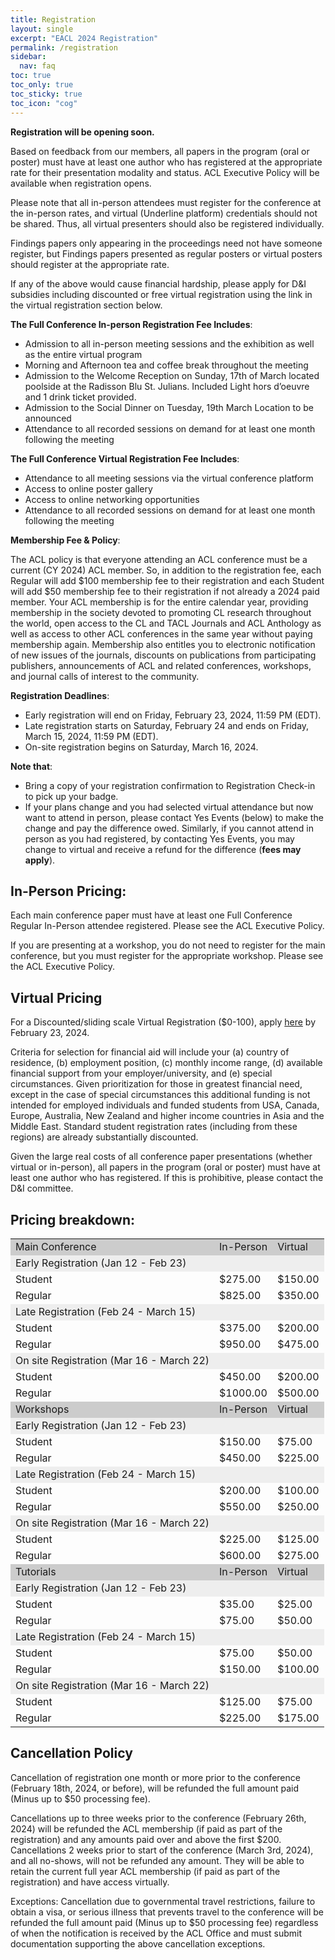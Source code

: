 ```yaml
---
title: Registration
layout: single
excerpt: "EACL 2024 Registration"
permalink: /registration
sidebar:
  nav: faq
toc: true
toc_only: true
toc_sticky: true
toc_icon: "cog"
---
```


<b>Registration will be opening soon.</b><br>

Based on feedback from our members, all papers in the program (oral or poster) must have at least one author who has registered at the appropriate rate for their presentation modality and status. ACL Executive Policy will be available when registration opens.

Please note that all in-person attendees must register for the conference at the in-person rates, and virtual (Underline platform) credentials should not be shared. Thus, all virtual presenters should also be registered individually. 

Findings papers only appearing in the proceedings need not have someone register, but Findings papers presented as regular posters or virtual posters should register at the appropriate rate.

If any of the above would cause financial hardship, please apply for D&I subsidies including discounted or free virtual registration using the link in the virtual registration section below.

<b>The Full Conference In-person Registration Fee Includes</b>:
- Admission to all in-person meeting sessions and the exhibition as well as the entire virtual program
- Morning and Afternoon tea and coffee break throughout the meeting 
- Admission to the Welcome Reception on Sunday, 17th of March located poolside at the Radisson Blu St. Julians. Included Light hors d’oeuvre and 1 drink ticket provided.
- Admission to the Social Dinner on Tuesday, 19th March Location to be announced
- Attendance to all recorded sessions on demand for at least one month following the meeting

<b>The Full Conference Virtual Registration Fee Includes</b>:
- Attendance to all meeting sessions via the virtual conference platform
- Access to online poster gallery
- Access to online networking opportunities
- Attendance to all recorded sessions on demand for at least one month following the meeting

<b>Membership Fee & Policy</b>:

The ACL policy is that everyone attending an ACL conference must be a current (CY 2024) ACL member. So, in addition to the registration fee, each Regular will add $100 membership fee to their registration and each Student will add $50 membership fee to their registration if not already a 2024 paid member. Your ACL membership is for the entire calendar year, providing membership in the society devoted to promoting CL research throughout the world, open access to the CL and TACL Journals and ACL Anthology as well as access to other ACL conferences in the same year without paying membership again. Membership also entitles you to electronic notification of new issues of the journals, discounts on publications from participating publishers, announcements of ACL and related conferences, workshops, and journal calls of interest to the community.

<b>Registration Deadlines</b>:
- Early registration will end on Friday, February 23, 2024, 11:59 PM (EDT).
- Late registration starts on Saturday, February 24 and ends on Friday, March 15, 2024, 11:59 PM (EDT).
- On-site registration begins on Saturday, March 16, 2024.

<b>Note that</b>:
- Bring a copy of your registration confirmation to Registration Check-in to pick up your badge.
- If your plans change and you had selected virtual attendance but now want to attend in person, please contact Yes Events (below) to make the change and pay the difference owed. Similarly, if you cannot attend in person as you had registered, by contacting Yes Events, you may change to virtual and receive a refund for the difference (<b>fees may apply</b>).

## In-Person Pricing:

Each main conference paper must have at least one Full Conference Regular In-Person attendee registered. Please see the ACL Executive Policy.  

If you are presenting at a workshop, you do not need to register for the main conference, but you must register for the appropriate workshop. Please see the ACL Executive Policy. 

## Virtual Pricing

For a Discounted/sliding scale Virtual Registration ($0-100), apply <a href="https://forms.office.com/r/u0VKWMHbmi">here</a> by February 23, 2024.

Criteria for selection for financial aid will include your (a) country of residence, (b) employment position, (c) monthly income range, (d) available financial support from your employer/university, and (e) special circumstances. Given prioritization for those in greatest financial need, except in the case of special circumstances this additional funding is not intended for employed individuals and funded students from USA, Canada, Europe, Australia, New Zealand and higher income countries in Asia and the Middle East. Standard student registration rates (including from these regions) are already substantially discounted.

Given the large real costs of all conference paper presentations (whether virtual or in-person), all papers in the program (oral or poster) must have at least one author who has registered. If this is prohibitive, please contact the D&I committee.

## Pricing breakdown:
<table>

  <tr style="background-color:#cccccc">
   <td nowrap="nowrap" style="vertical-align: top;">
        Main Conference
   </td> 
   <td>
        In-Person
   </td>
   <td>
        Virtual
   </td>
  </tr>

  <tr style="background-color:#eeeeee;"> 
   <td nowrap="nowrap" style="vertical-align: top;">
      Early Registration (Jan 12 - Feb 23)
   </td> 
   <td>
   </td>
   <td>
   </td>
  </tr>
  <tr>
   <td> 
      Student 
   </td>
   <td> 
      $275.00
   </td>
   <td> 
      $150.00
   </td>
  </tr>
  <tr>
  <td> 
    Regular
  </td>
   <td> 
    $825.00
   </td>
   <td> 
    $350.00
   </td>
  </tr>

  
  <tr style="background-color:#eeeeee;"> 
   <td nowrap="nowrap" style="vertical-align: top; ">
      Late Registration (Feb 24 - March 15)
   </td> 
   <td>
   </td>
   <td>
   </td>
  </tr>
  <tr>
   <td> 
      Student 
   </td>
   <td> 
      $375.00
   </td>
   <td> 
      $200.00
   </td>
  </tr>
  <tr>
  <td> 
    Regular
  </td>
   <td> 
    $950.00
   </td>
   <td> 
    $475.00
   </td>
  </tr>

 
  <tr style="background-color:#eeeeee;"> 
   <td nowrap="nowrap" style="vertical-align: top;">
      On site Registration (Mar 16 - March 22)
   </td> 
   <td>
   </td>
   <td>
   </td>
  </tr>
  <tr>
   <td> 
      Student 
   </td>
   <td> 
      $450.00
   </td>
   <td> 
      $200.00
   </td>
  </tr>
  <tr>
  <td> 
    Regular
  </td>
   <td> 
    $1000.00
   </td>
   <td> 
    $500.00
   </td>
  </tr>


  <tr style="background-color:#cccccc">
   <td nowrap="nowrap" style="vertical-align: top;">
        Workshops    
   </td> 
   <td>
        In-Person
   </td>
   <td>
        Virtual
   </td>
  </tr>

  
  <tr style="background-color:#eeeeee;"> 
   <td nowrap="nowrap" style="vertical-align: top; ">
      Early Registration (Jan 12 - Feb 23)
   </td> 
   <td>
   </td>
   <td>
   </td>
  </tr>
  <tr>
   <td> 
      Student 
   </td>
   <td> 
      $150.00
   </td>
   <td> 
      $75.00
   </td>
  </tr>
  <tr>
  <td> 
    Regular
  </td>
   <td> 
    $450.00
   </td>
   <td> 
    $225.00
   </td>
  </tr>

  <tr style="background-color:#eeeeee;"> 
   <td nowrap="nowrap" style="vertical-align: top;">
      Late Registration (Feb 24 - March 15)
   </td> 
   <td>
   </td>
   <td>
   </td>
  </tr>
  <tr>
   <td> 
      Student 
   </td>
   <td> 
      $200.00
   </td>
   <td> 
      $100.00
   </td>
  </tr>
  <tr>
  <td> 
    Regular
  </td>
   <td> 
    $550.00
   </td>
   <td> 
    $250.00
   </td>
  </tr>

  <tr style="background-color:#eeeeee;"> 
   <td nowrap="nowrap" style="vertical-align: top;">
      On site Registration (Mar 16 - March 22)
   </td> 
   <td>
   </td>
   <td>
   </td>
  </tr>
  <tr>
   <td> 
      Student 
   </td>
   <td> 
      $225.00
   </td>
   <td> 
      $125.00
   </td>
  </tr>
  <tr>
  <td> 
    Regular
  </td>
   <td> 
    $600.00
   </td>
   <td> 
    $275.00
   </td>
  </tr>




  <tr style="background-color:#cccccc">
   <td nowrap="nowrap" style="vertical-align: top;">
        Tutorials
   </td> 
   <td>
        In-Person
   </td>
   <td>
        Virtual
   </td>
  </tr>

  <tr style="background-color:#eeeeee;"> 
   <td nowrap="nowrap" style="vertical-align: top;">
      Early Registration (Jan 12 - Feb 23)
   </td> 
   <td>
   </td>
   <td>
   </td>
  </tr>
  <tr>
   <td> 
      Student 
   </td>
   <td> 
      $35.00
   </td>
   <td> 
      $25.00
   </td>
  </tr>
  <tr>
  <td> 
    Regular
  </td>
   <td> 
    $75.00
   </td>
   <td> 
    $50.00
   </td>
  </tr>

  <tr style="background-color:#eeeeee;"> 
   <td nowrap="nowrap" style="vertical-align: top;">
      Late Registration (Feb 24 - March 15)
   </td> 
   <td>
   </td>
   <td>
   </td>
  </tr>
  <tr>
   <td> 
      Student 
   </td>
   <td> 
      $75.00
   </td>
   <td> 
      $50.00
   </td>
  </tr>
  <tr>
  <td> 
    Regular
  </td>
   <td> 
    $150.00
   </td>
   <td> 
    $100.00
   </td>
  </tr>

  <tr style="background-color:#eeeeee;"> 
   <td nowrap="nowrap" style="vertical-align: top;">
      On site Registration (Mar 16 - March 22)
   </td> 
   <td>
   </td>
   <td>
   </td>
  </tr>
  <tr>
   <td> 
      Student 
   </td>
   <td> 
      $125.00
   </td>
   <td> 
      $75.00
   </td>
  </tr>
  <tr>
  <td> 
    Regular
  </td>
   <td> 
    $225.00
   </td>
   <td> 
    $175.00
   </td>
  </tr>







</table>



## Cancellation Policy

Cancellation of registration one month or more prior to the conference (February 18th, 2024, or before), will be refunded the full amount paid (Minus up to $50 processing fee).

Cancellations up to three weeks prior to the conference (February 26th, 2024) will be refunded the ACL membership (if paid as part of the registration) and any amounts paid over and above the first $200. Cancellations 2 weeks prior to start of the conference (March 3rd, 2024), and all no-shows, will not be refunded any amount. They will be able to retain the current full year ACL membership (if paid as part of the registration) and have access virtually.

Exceptions: Cancellation due to governmental travel restrictions, failure to obtain a visa, or serious illness that prevents travel to the conference will be refunded the full amount paid (Minus up to $50 processing fee) regardless of when the notification is received by the ACL Office and must submit documentation supporting the above cancellation exceptions.
